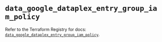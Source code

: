 # `data_google_dataplex_entry_group_iam_policy`

Refer to the Terraform Registry for docs: [`data_google_dataplex_entry_group_iam_policy`](https://registry.terraform.io/providers/hashicorp/google-beta/6.29.0/docs/data-sources/google_dataplex_entry_group_iam_policy).
